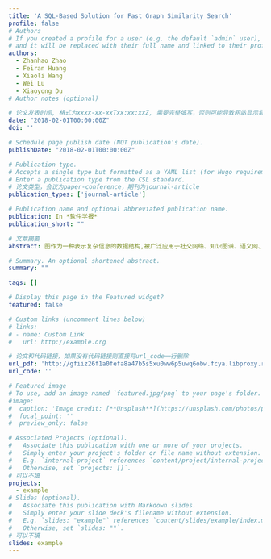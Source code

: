 ```yaml
---
title: 'A SQL-Based Solution for Fast Graph Similarity Search'
profile: false
# Authors
# If you created a profile for a user (e.g. the default `admin` user), write the username (folder name) here
# and it will be replaced with their full name and linked to their profile.
authors:
  - Zhanhao Zhao
  - Feiran Huang
  - Xiaoli Wang
  - Wei Lu
  - Xiaoyong Du
# Author notes (optional)

# 论文发表时间, 格式为xxxx-xx-xxTxx:xx:xxZ, 需要完整填写，否则可能导致网站显示异常
date: "2018-02-01T00:00:00Z"
doi: ''

# Schedule page publish date (NOT publication's date).
publishDate: "2018-02-01T00:00:00Z"

# Publication type.
# Accepts a single type but formatted as a YAML list (for Hugo requirements).
# Enter a publication type from the CSL standard.
# 论文类型，会议为paper-conference，期刊为journal-article
publication_types: ['journal-article']

# Publication name and optional abbreviated publication name.
publication: In *软件学报*
publication_short: ""

# 文章摘要
abstract: 图作为一种表示复杂信息的数据结构,被广泛应用于社交网络、知识图谱、语义网、生物信息学和化学信息学等领域.随着各领域应用的普及和深入开展,如何管理这些复杂图数据,是目前图数据库技术面临的巨大挑战.图的相似性查询是图数据管理中的热点问题之一,对图查询问题的研究主要包括图的相似性查询等.重点研究基于编辑距离(graph  edit  distance)的图相似性查询处理问题.首先,通过对目前代表性的问题求解算法分析发现,目前已提出的过滤规则都具有自己的优缺点和适用性.其次,针对已有方法在过滤阶段自身存在的优缺点和适用性的问题,提出一种面向关系型数据库的过滤框架,新的过滤框架可以支持所有已有的过滤规则,从而通过结合不同的过滤规则来优化图相似查询算法以提高查询效率.该方法可以最大程度地保留不同过滤规则的优点并克服其缺点,从而对不同查询具有普遍适用性.最后,基于 PubChem 数据集,通过比较算法在求解查询结果的时间消耗,验证所提出算法的高效性及可扩展性.实验结果表明,所提出的方法优于现有算法.

# Summary. An optional shortened abstract.
summary: ""

tags: []

# Display this page in the Featured widget?
featured: false

# Custom links (uncomment lines below)
# links:
# - name: Custom Link
#   url: http://example.org

# 论文和代码链接，如果没有代码链接则直接将url_code一行删除
url_pdf: 'http://gfiiz26f1a0fefa8a47b5s5xu0ww6p5uwq6obw.fcya.libproxy.ruc.edu.cn/record/display.uri?eid=2-s2.0-85049518938&origin=resultslist&sort=plf-f&src=s&nlo=&nlr=&nls=&sid=85cb8356dcca53f4e427e9ce736a88af&sot=a&sdt=a&sl=47&s=SRCTITLE%28Ruan+Jian+Xue+Bao%2fJournal+of+Software%29&relpos=585&citeCnt=0&searchTerm='
url_code: ''

# Featured image
# To use, add an image named `featured.jpg/png` to your page's folder.
#image:
#  caption: 'Image credit: [**Unsplash**](https://unsplash.com/photos/pLCdAaMFLTE)'
#  focal_point: ''
#  preview_only: false

# Associated Projects (optional).
#   Associate this publication with one or more of your projects.
#   Simply enter your project's folder or file name without extension.
#   E.g. `internal-project` references `content/project/internal-project/index.md`.
#   Otherwise, set `projects: []`.
# 可以不填
projects:
  - example
# Slides (optional).
#   Associate this publication with Markdown slides.
#   Simply enter your slide deck's filename without extension.
#   E.g. `slides: "example"` references `content/slides/example/index.md`.
#   Otherwise, set `slides: ""`.
# 可以不填
slides: example
---
```

